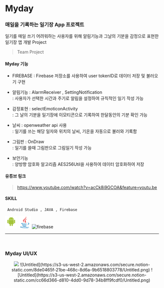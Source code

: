 Myday
=============
### 매일을 기록하는 일기장 App 프로젝트
일기를 매일 쓰기 어려워하는 사용자를 위해 알림기능과 그날의 기분을 감정으로 표현한 일기장 앱 개발 Project

> Team Project

#### Myday 기능
- FIREBASE
: Firebase 저장소를 사용하여 user tokenID로 데이터 저장 및 불러오기 구현
    
- 알림기능 : AlarmReceiver , SettingNotification   
: 사용자가 선택한 시간과 주기로 알림을 설정하여 규칙적인 일기 작성 가능

- 감정표현 : selectEmoticonActivity   
: 그 날의 기분을 일기장에 이모티콘으로 기록하여 한달동안의 기분 확인 가능

- 날씨 : openweather api 사용   
: 일기를 쓰는 해당 일자와 위치의 날씨, 기온을 자동으로 불러와 기록함

- 그림판 : OnDraw   
: 일기를 쓸때 그림판으로 그림일기 작성 가능

- 보안기능   
: 양방향 암호화 알고리즘 AES256Util을 사용하여 데이터 암호화하여 저장  


#### 유튜브 링크
> https://www.youtube.com/watch?v=acCk8i9GCOA&feature=youtu.be 


#### SKILL
` Android Studio , JAVA , Firebase`   

<p align="left">
<img src="https://raw.githubusercontent.com/devicons/devicon/master/icons/android/android-original-wordmark.svg" alt="android" width="40" height="40"/>
<img src="https://raw.githubusercontent.com/devicons/devicon/master/icons/java/java-original.svg" alt="java" width="40" height="40"/>
<img src="https://www.vectorlogo.zone/logos/firebase/firebase-icon.svg" alt="firebase" width="40" height="40"/>
</p>


-------------

<br />

### Myday UI/UX
   
<p align="center">
<img src="https://user-images.githubusercontent.com/44343908/223946080-0545c00a-b2c4-4662-9237-a47ae79eeaf0.png"  width="900" />   
![Untitled](https://s3-us-west-2.amazonaws.com/secure.notion-static.com/8de0465f-21be-468c-8d6a-9b6518803778/Untitled.png)
![Untitled](https://s3-us-west-2.amazonaws.com/secure.notion-static.com/cc66d366-d810-4dd0-9d78-34b8ff9fcdf0/Untitled.png)
</p>

<br />  


